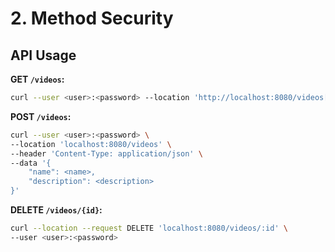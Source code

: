 # 2. Method Security

## API Usage

**GET `/videos`:**

```bash
curl --user <user>:<password> --location 'http://localhost:8080/videos[?search=<search_text>]'
```

**POST `/videos`:**

```bash
curl --user <user>:<password> \
--location 'localhost:8080/videos' \
--header 'Content-Type: application/json' \
--data '{
    "name": <name>,
    "description": <description>
}'
```

**DELETE `/videos/{id}`:**

```bash
curl --location --request DELETE 'localhost:8080/videos/:id' \
--user <user>:<password>
```
